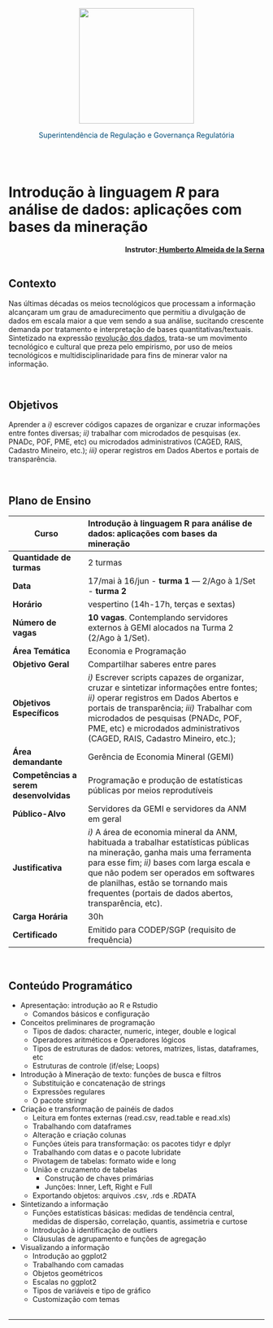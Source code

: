 <br /><br />

<div align="center">
<img src="https://raw.githubusercontent.com/hal-delaserna/Curso_R_na_ANM/main/www/anm315x66azul.png" style="width: 60mm;">
<p style="text-align: center;color: #004C78;"> Superintendência de Regulação e Governança Regulatória </p>
</div>
<br /><br />

# Introdução à linguagem *R* para análise de dados: aplicações com bases da mineração

		
<div style="text-align: right; font-size: 10.5pt;"> 
	<b>Instrutor:<a href="mailto:humberto.serna@anm.gov.br"> Humberto Almeida de la Serna </a></b>
</div>

<br />

## Contexto

Nas últimas décadas os meios tecnológicos que processam a informação alcançaram um grau de amadurecimento que permitiu a divulgação de dados em escala maior a que vem sendo a sua análise, sucitando crescente demanda por tratamento e interpretação de bases quantitativas/textuais. Sintetizado na expressão [revolução dos dados](https://dados.gov.br/noticia/193-paises-onu-e-a-revolucao-dos-dados), trata-se um movimento tecnológico e cultural que preza pelo empirismo, por uso de meios tecnológicos e multidisciplinaridade para fins de minerar valor na informação.

<br />

## Objetivos

Aprender a *i)* escrever códigos capazes de organizar e cruzar informações entre fontes diversas; *ii)* trabalhar com microdados de pesquisas (ex. PNADc, POF, PME, etc) ou microdados administrativos (CAGED, RAIS, Cadastro Mineiro, etc.); *iii)* operar registros em Dados Abertos e portais de transparência.


<br />

## Plano de Ensino

| **Curso**  | **Introdução à linguagem R para análise de dados: aplicações com bases da mineração** |
---|:---
 **Quantidade de turmas** | 2 turmas
 **Data** |  17/mai à 16/jun - **turma 1** — 2/Ago à 1/Set - **turma 2**
 **Horário** | vespertino (14h-17h, terças e sextas)
 **Número de vagas** | **10 vagas**. Contemplando servidores externos à GEMI alocados na Turma 2 (2/Ago à 1/Set).
 **Área Temática** | Economia e Programação
 **Objetivo Geral** | Compartilhar saberes entre pares
 **Objetivos Específicos** | *i)* Escrever scripts capazes de organizar, cruzar e sintetizar informações entre fontes; *ii)* operar registros em Dados Abertos e portais de transparência; *iii)* Trabalhar com microdados de pesquisas (PNADc, POF, PME, etc) e microdados administrativos (CAGED, RAIS, Cadastro Mineiro, etc.); 
 **Área demandante** | Gerência de Economia Mineral (GEMI) 
 **Competências a serem desenvolvidas** | Programação e produção de estatísticas públicas por meios reprodutíveis 
 **Público-Alvo** | Servidores da GEMI e servidores da ANM em geral 
 **Justificativa** | *i)* A área de economia mineral da ANM, habituada a trabalhar estatísticas públicas na mineração, ganha mais uma ferramenta para esse fim; *ii)* bases com larga escala e que não podem ser operados em softwares de planilhas, estão se tornando mais frequentes (portais de dados abertos, transparência, etc).
 **Carga Horária** | 30h 
 **Certificado** | Emitido para CODEP/SGP (requisito de frequência) 

<br />

## Conteúdo Programático

- Apresentação: introdução ao R e Rstudio
	- Comandos básicos e configuração
- Conceitos preliminares de programação
	- Tipos de dados: character, numeric, integer, double e logical
	- Operadores aritméticos e Operadores lógicos
	- Tipos de estruturas de dados: vetores, matrizes, listas, dataframes, etc
	- Estruturas de controle (if/else; Loops)
- Introdução à Mineração de texto: funções de busca e filtros
	- Substituição e concatenação de strings
	- Expressões regulares
	- O pacote stringr
- Criação e transformação de painéis de dados
	- Leitura em fontes externas (read.csv, read.table e read.xls)
	- Trabalhando com dataframes
	- Alteração e criação colunas
	- Funções úteis para transformação: os pacotes tidyr e dplyr
	- Trabalhando com datas e o pacote lubridate
	- Pivotagem de tabelas: formato wide e long
	- União e cruzamento de tabelas
		- Construção de chaves primárias
		- Junções: Inner, Left, Right e Full
	- Exportando objetos: arquivos .csv, .rds e .RDATA
- Sintetizando a informação
	- Funções estatísticas básicas: medidas de tendência central, medidas de dispersão, correlação, quantis, assimetria e curtose
	- Introdução à identificação de outliers
	- Cláusulas de agrupamento e funções de agregação
- Visualizando a informação
    - Introdução ao ggplot2
    - Trabalhando com camadas
    - Objetos geométricos	
    - Escalas no ggplot2
    - Tipos de variáveis e tipo de gráfico
    - Customização com temas
<br /><br />



***

